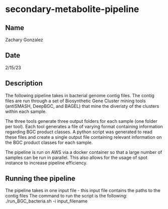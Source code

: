 # secondary-metabolite-pipeline

## Name
Zachary Gonzalez

## Date
2/15/23

## Description
The following pipeline takes in bacterial genome contig files. The contig files are run through a set of Biosynthetic Gene Cluster mining tools (antiSMASH, DeepBGC, and BAGEL) that mine the diveristy of the clusters within each sample. 

The three tools generate three output folders for each sample (one folder per tool). Each tool generates a file of varying format containing information regarding BGC product classes. A python script was generated to read these files and create a single output file containing relevant information on the BGC product classes for each sample. 

The pipeline is run on AWS via a docker container so that a large number of samples can be run in parallel. This also allows for the usage of spot instance to increase pipeline efficiency. 

## Running thee pipeline
The pipeline takes in one input file - this input file contains the paths to the contig files
The command to run the script is the following:
./run_BGC_bacteria.sh -i input_filename

